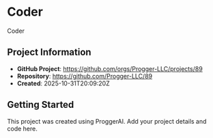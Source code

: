 # Coder

Coder

## Project Information
- **GitHub Project**: https://github.com/orgs/Progger-LLC/projects/89
- **Repository**: https://github.com/Progger-LLC/89
- **Created**: 2025-10-31T20:09:20Z

## Getting Started

This project was created using ProggerAI. Add your project details and code here.
